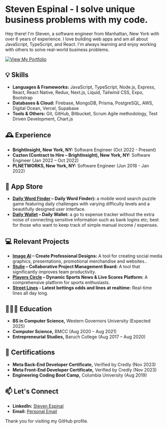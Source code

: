 # Steven Espinal - I solve unique business problems with my code.

Hey there! I'm Steven, a software engineer from Manhattan, New York with over 6 years of experience. I love building web apps and am all about JavaScript, TypeScript, and React. I'm always learning and enjoy working with others to solve real-world business problems.

<a href="https://stevenespinal.com" target="_blank"><img src="https://img.shields.io/badge/-View%20My%20Portfolio-blue?style=for-the-badge&logo=github&logoColor=white" alt="View My Portfolio"></a>


## 💡 Skills

- **Languages & Frameworks:** JavaScript, TypeScript, Node.js, Express, React, React Native, Redux, Next.js, Liquid, Tailwind CSS, Expo, Bootstrap
- **Databases & Cloud:** Firebase, MongoDB, Prisma, PostgreSQL, AWS, Digital Ocean, Vercel, Supabase
- **Tools & Others:** Git, GitHub, Bitbucket, Scrum Agile methodology, Test Driven Development, Chart.js

## 🕰️ Experience

- **BrightInsight, New York, NY:** Software Engineer (Oct 2022 - Present)
- **Cazton (Contract to Hire – BrightInsight), New York, NY:** Software Engineer (Jan 2022 – Oct 2022)
- **PLNETWORKS, New York, NY:** Software Engineer (Jun 2018 - Jan 2022)

## 📲 App Store
- **[Daily Word Finder](https://apps.apple.com/us/app/daily-word-finder/id6479898966) – Daily Word Finder):** a mobile word search puzzle game featuring daily challenges with varying difficulty levels and a beautifully designed user interface.
- **[Daily Wallet](https://apps.apple.com/us/app/dailywallet-midtown-tech-llc/id1606518867) – Daily Wallet:** a go to expense tracker without the extra noise of connecting sensitive information such as bank logins etc; best for those who want to keep track of simple manual income / expenses.

## 💻 Relevant Projects
- **[Image AI](https://image-ai-ebon-three.vercel.app) – Create Professional Designs:** A tool for creating social media graphics, presentations, promotional merchandise and websites..
- **[Stulie](https://stulie.com) – Collaborative Project Management Board:** A tool that significantly improves team productivity.
- **[Players Circle](https://iloveto.bet) – Dynamic Sports News & Live Scores Platform:** A comprehensive platform for sports enthusiasts.
- **[Street Lines](https://streetlines.bet) - Latest bettings odds and lines at realtime:** Real-time lines all day long.
  
## 👨🏻‍🎓 Education

- **BS in Computer Science,** Western Governors University (Expected 2025)
- **Computer Science,** BMCC (Aug 2020 – Aug 2021)
- **Entrepreneurial Studies,** Baruch College (Aug 2017 – Aug 2020)

## 📃 Certifications

- **Meta Back-End Developer Certificate,** Verified by Credly (Nov 2023)
- **Meta Front-End Developer Certificate,** Verified by Credly (Nov 2023)
- **Engineering Coding Boot Camp,** Columbia University (Aug 2019)

## 📫 Let's Connect

- **LinkedIn:** [Steven Espinal](https://www.linkedin.com/in/stevenespinal)
- **Email:** [Personal Email](mailto:stevenjesusespinal@gmail.com)

Thank you for visiting my GitHub profile.

